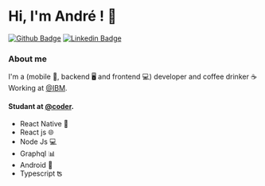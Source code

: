 # Hi, I'm André ! 👋

[![Github Badge](https://img.shields.io/badge/-Github-000?style=flat-square&logo=Github&logoColor=white&link=https://github.com/fagnerpsantos)](https://github.com/alalbuquerque22)
[![Linkedin Badge](https://img.shields.io/badge/-LinkedIn-blue?style=flat-square&logo=Linkedin&logoColor=white&link=https://www.linkedin.com/in/fagnerpsantos/)](https://www.linkedin.com/in/andre-lucas-albuquerque/)

### About me

I'm a (mobile 📱, backend 🖥 and frontend 💻) developer and coffee drinker ☕
Working at [@IBM](https://www.ibm.com/).

#### Studant at [@coder](https://https://www.cod3r.com.br//).

- React Native 📱
- React js 🌐
- Node Js 💻
- Graphql 📊
- Android 🤖
- Typescript ʦ
